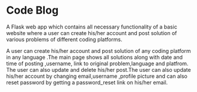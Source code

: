 # Code Blog
A Flask web app which contains all necessary functionality of a basic website where a user can create his/her account and post solution of various problems of different coding platforms.

A user can create his/her account and post solution of any coding platform  in any language .The main page shows all solutions along with date and time of posting ,username, link to original problem,language and platfrom. The user can also update and delete his/her post.The user can also update his/her account by changing email,username ,profile picture and can also reset password by getting a password_reset link on his/her email.
